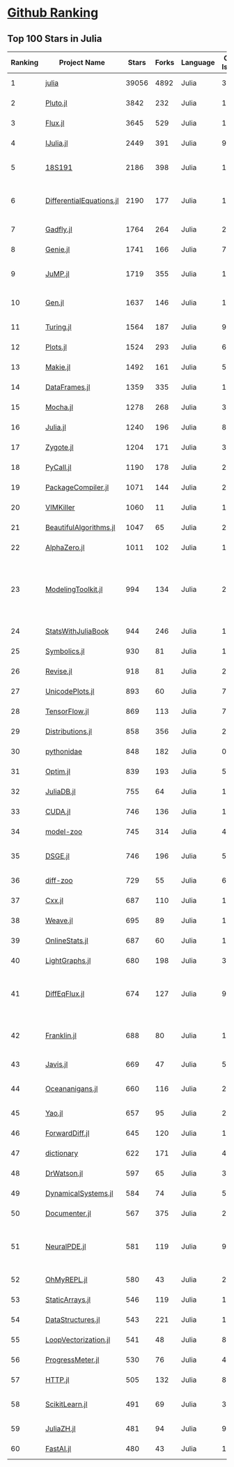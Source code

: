 [Github Ranking](../README.md)
==========

## Top 100 Stars in Julia

| Ranking | Project Name | Stars | Forks | Language | Open Issues | Description | Last Commit |
| ------- | ------------ | ----- | ----- | -------- | ----------- | ----------- | ----------- |
| 1 | [julia](https://github.com/JuliaLang/julia) | 39056 | 4892 | Julia | 3253 | The Julia Programming Language | 2022-05-02T23:06:24Z |
| 2 | [Pluto.jl](https://github.com/fonsp/Pluto.jl) | 3842 | 232 | Julia | 199 | 🎈 Simple reactive notebooks for Julia | 2022-05-02T18:05:25Z |
| 3 | [Flux.jl](https://github.com/FluxML/Flux.jl) | 3645 | 529 | Julia | 171 | Relax! Flux is the ML library that doesn't make you tensor | 2022-05-01T15:40:17Z |
| 4 | [IJulia.jl](https://github.com/JuliaLang/IJulia.jl) | 2449 | 391 | Julia | 96 | Julia kernel for Jupyter | 2022-04-29T13:52:06Z |
| 5 | [18S191](https://github.com/mitmath/18S191) | 2186 | 398 | Julia | 10 | Course 18.S191 at MIT, Spring 2021 - Introduction to computational thinking with Julia:  | 2022-03-10T21:30:36Z |
| 6 | [DifferentialEquations.jl](https://github.com/SciML/DifferentialEquations.jl) | 2190 | 177 | Julia | 126 | Multi-language suite for high-performance solvers of differential equations and scientific machine learning (SciML) components | 2022-01-11T13:17:14Z |
| 7 | [Gadfly.jl](https://github.com/GiovineItalia/Gadfly.jl) | 1764 | 264 | Julia | 243 | Crafty statistical graphics for Julia. | 2022-04-04T13:30:04Z |
| 8 | [Genie.jl](https://github.com/GenieFramework/Genie.jl) | 1741 | 166 | Julia | 76 | 🧞The highly productive Julia web framework | 2022-04-30T16:06:14Z |
| 9 | [JuMP.jl](https://github.com/jump-dev/JuMP.jl) | 1719 | 355 | Julia | 16 | Modeling language for Mathematical Optimization (linear, mixed-integer, conic, semidefinite, nonlinear) | 2022-04-29T21:42:22Z |
| 10 | [Gen.jl](https://github.com/probcomp/Gen.jl) | 1637 | 146 | Julia | 137 | A general-purpose probabilistic programming system with programmable inference | 2022-04-18T19:21:09Z |
| 11 | [Turing.jl](https://github.com/TuringLang/Turing.jl) | 1564 | 187 | Julia | 96 | Bayesian inference with probabilistic programming. | 2022-04-30T00:28:51Z |
| 12 | [Plots.jl](https://github.com/JuliaPlots/Plots.jl) | 1524 | 293 | Julia | 623 | Powerful convenience for Julia visualizations and data analysis | 2022-05-02T15:25:14Z |
| 13 | [Makie.jl](https://github.com/JuliaPlots/Makie.jl) | 1492 | 161 | Julia | 559 | High level plotting on the GPU. | 2022-05-02T21:27:13Z |
| 14 | [DataFrames.jl](https://github.com/JuliaData/DataFrames.jl) | 1359 | 335 | Julia | 117 | In-memory tabular data in Julia | 2022-05-02T22:46:18Z |
| 15 | [Mocha.jl](https://github.com/pluskid/Mocha.jl) | 1278 | 268 | Julia | 35 | Deep Learning framework for Julia | 2018-12-06T01:09:35Z |
| 16 | [Julia.jl](https://github.com/svaksha/Julia.jl) | 1240 | 196 | Julia | 8 | Curated decibans of Julia programming language. | 2022-04-15T19:59:37Z |
| 17 | [Zygote.jl](https://github.com/FluxML/Zygote.jl) | 1204 | 171 | Julia | 320 | 21st century AD | 2022-05-01T10:48:24Z |
| 18 | [PyCall.jl](https://github.com/JuliaPy/PyCall.jl) | 1190 | 178 | Julia | 216 | Package to call Python functions from the Julia language | 2022-04-19T22:45:52Z |
| 19 | [PackageCompiler.jl](https://github.com/JuliaLang/PackageCompiler.jl) | 1071 | 144 | Julia | 28 | Compile your Julia Package | 2022-04-27T17:49:15Z |
| 20 | [VIMKiller](https://github.com/caseykneale/VIMKiller) | 1060 | 11 | Julia | 12 | Exiting VIM is hard; sometimes we need to take drastic measures | 2021-10-14T06:18:57Z |
| 21 | [BeautifulAlgorithms.jl](https://github.com/mossr/BeautifulAlgorithms.jl) | 1047 | 65 | Julia | 2 | Concise and beautiful algorithms written in Julia | 2022-02-25T20:38:38Z |
| 22 | [AlphaZero.jl](https://github.com/jonathan-laurent/AlphaZero.jl) | 1011 | 102 | Julia | 18 | A generic, simple and fast implementation of Deepmind's AlphaZero algorithm. | 2022-04-27T23:47:25Z |
| 23 | [ModelingToolkit.jl](https://github.com/SciML/ModelingToolkit.jl) | 994 | 134 | Julia | 217 | A modeling framework for automatically parallelized scientific machine learning (SciML) in Julia. A computer algebra system for integrated symbolics for physics-informed machine learning and automated transformations of differential equations | 2022-05-03T00:55:52Z |
| 24 | [StatsWithJuliaBook](https://github.com/h-Klok/StatsWithJuliaBook) | 944 | 246 | Julia | 12 | None | 2021-08-17T18:08:08Z |
| 25 | [Symbolics.jl](https://github.com/JuliaSymbolics/Symbolics.jl) | 930 | 81 | Julia | 189 | A fast and modern CAS for a fast and modern language. | 2022-05-02T09:24:33Z |
| 26 | [Revise.jl](https://github.com/timholy/Revise.jl) | 918 | 81 | Julia | 28 | Automatically update function definitions in a running Julia session | 2022-05-02T12:31:40Z |
| 27 | [UnicodePlots.jl](https://github.com/JuliaPlots/UnicodePlots.jl) | 893 | 60 | Julia | 7 | Unicode-based scientific plotting for working in the terminal | 2022-04-26T13:38:57Z |
| 28 | [TensorFlow.jl](https://github.com/malmaud/TensorFlow.jl) | 869 | 113 | Julia | 70 | A Julia wrapper for TensorFlow | 2021-08-02T16:55:00Z |
| 29 | [Distributions.jl](https://github.com/JuliaStats/Distributions.jl) | 858 | 356 | Julia | 243 | A Julia package for probability distributions and associated functions. | 2022-05-02T11:49:51Z |
| 30 | [pythonidae](https://github.com/svaksha/pythonidae) | 848 | 182 | Julia | 0 | Curated decibans of scientific programming resources in Python. | 2021-10-25T14:35:01Z |
| 31 | [Optim.jl](https://github.com/JuliaNLSolvers/Optim.jl) | 839 | 193 | Julia | 55 | Optimization functions for Julia | 2022-05-02T19:15:34Z |
| 32 | [JuliaDB.jl](https://github.com/JuliaData/JuliaDB.jl) | 755 | 64 | Julia | 115 | Parallel analytical database in pure Julia | 2022-03-28T14:59:40Z |
| 33 | [CUDA.jl](https://github.com/JuliaGPU/CUDA.jl) | 746 | 136 | Julia | 182 | CUDA programming in Julia. | 2022-05-02T06:55:46Z |
| 34 | [model-zoo](https://github.com/FluxML/model-zoo) | 745 | 314 | Julia | 48 | Please do not feed the models | 2022-05-01T16:01:38Z |
| 35 | [DSGE.jl](https://github.com/FRBNY-DSGE/DSGE.jl) | 746 | 196 | Julia | 5 | Solve and estimate Dynamic Stochastic General Equilibrium models (including the New York Fed DSGE) | 2022-04-30T00:25:23Z |
| 36 | [diff-zoo](https://github.com/MikeInnes/diff-zoo) | 729 | 55 | Julia | 6 | Differentiation for Hackers | 2021-07-09T11:52:53Z |
| 37 | [Cxx.jl](https://github.com/JuliaInterop/Cxx.jl) | 687 | 110 | Julia | 108 | The Julia C++ Interface | 2022-03-30T16:03:56Z |
| 38 | [Weave.jl](https://github.com/JunoLab/Weave.jl) | 695 | 89 | Julia | 122 | Scientific reports/literate programming for Julia | 2022-03-26T02:24:56Z |
| 39 | [OnlineStats.jl](https://github.com/joshday/OnlineStats.jl) | 687 | 60 | Julia | 12 | ⚡ Single-pass algorithms for statistics | 2022-04-26T13:07:14Z |
| 40 | [LightGraphs.jl](https://github.com/sbromberger/LightGraphs.jl) | 680 | 198 | Julia | 31 | An optimized graphs package for the Julia programming language | 2021-10-08T14:57:24Z |
| 41 | [DiffEqFlux.jl](https://github.com/SciML/DiffEqFlux.jl) | 674 | 127 | Julia | 91 | Universal neural differential equations with O(1) backprop, GPUs, and stiff+non-stiff DE solvers, demonstrating scientific machine learning (SciML) and physics-informed machine learning methods | 2022-05-02T06:22:42Z |
| 42 | [Franklin.jl](https://github.com/tlienart/Franklin.jl) | 688 | 80 | Julia | 150 | (yet another) static site generator. Simple, customisable, fast, maths with KaTeX, code evaluation, optional pre-rendering, in Julia. | 2022-04-12T08:05:57Z |
| 43 | [Javis.jl](https://github.com/JuliaAnimators/Javis.jl) | 669 | 47 | Julia | 51 | Julia Animations and Visualizations | 2022-04-23T13:53:39Z |
| 44 | [Oceananigans.jl](https://github.com/CliMA/Oceananigans.jl) | 660 | 116 | Julia | 234 | 🌊  Julia software for fast, friendly, flexible, data-driven, ocean-flavored fluid dynamics on CPUs and GPUs | 2022-05-03T02:43:49Z |
| 45 | [Yao.jl](https://github.com/QuantumBFS/Yao.jl) | 657 | 95 | Julia | 22 | Extensible, Efficient Quantum Algorithm Design for Humans. | 2022-05-03T01:52:42Z |
| 46 | [ForwardDiff.jl](https://github.com/JuliaDiff/ForwardDiff.jl) | 645 | 120 | Julia | 102 | Forward Mode Automatic Differentiation for Julia | 2022-04-29T13:31:51Z |
| 47 | [dictionary](https://github.com/adambom/dictionary) | 622 | 171 | Julia | 4 | A JSON representation of Webster's Unabridged Dictionary | 2021-04-23T20:59:28Z |
| 48 | [DrWatson.jl](https://github.com/JuliaDynamics/DrWatson.jl) | 597 | 65 | Julia | 37 | The perfect sidekick to your scientific inquiries | 2022-04-27T20:16:15Z |
| 49 | [DynamicalSystems.jl](https://github.com/JuliaDynamics/DynamicalSystems.jl) | 584 | 74 | Julia | 5 | Award winning software library for nonlinear dynamics | 2022-04-20T00:04:35Z |
| 50 | [Documenter.jl](https://github.com/JuliaDocs/Documenter.jl) | 567 | 375 | Julia | 264 | A documentation generator for Julia. | 2022-05-02T03:49:11Z |
| 51 | [NeuralPDE.jl](https://github.com/SciML/NeuralPDE.jl) | 581 | 119 | Julia | 98 | Physics-Informed Neural Networks (PINN) and Deep BSDE Solvers of Differential Equations for Scientific Machine Learning (SciML) accelerated simulation | 2022-04-28T12:12:39Z |
| 52 | [OhMyREPL.jl](https://github.com/KristofferC/OhMyREPL.jl) | 580 | 43 | Julia | 26 | Syntax highlighting and other enhancements for the Julia REPL | 2022-04-08T16:19:16Z |
| 53 | [StaticArrays.jl](https://github.com/JuliaArrays/StaticArrays.jl) | 546 | 119 | Julia | 116 | Statically sized arrays for Julia | 2022-04-24T13:42:01Z |
| 54 | [DataStructures.jl](https://github.com/JuliaCollections/DataStructures.jl) | 543 | 221 | Julia | 130 | Julia implementation of Data structures | 2022-05-02T06:48:46Z |
| 55 | [LoopVectorization.jl](https://github.com/JuliaSIMD/LoopVectorization.jl) | 541 | 48 | Julia | 80 | Macro(s) for vectorizing loops. | 2022-04-14T03:00:11Z |
| 56 | [ProgressMeter.jl](https://github.com/timholy/ProgressMeter.jl) | 530 | 76 | Julia | 49 | Progress meter for long-running computations | 2022-04-07T01:31:10Z |
| 57 | [HTTP.jl](https://github.com/JuliaWeb/HTTP.jl) | 505 | 132 | Julia | 81 | HTTP for Julia | 2022-05-02T16:35:40Z |
| 58 | [ScikitLearn.jl](https://github.com/cstjean/ScikitLearn.jl) | 491 | 69 | Julia | 30 | Julia implementation of the scikit-learn API https://cstjean.github.io/ScikitLearn.jl/dev/ | 2021-09-25T11:43:53Z |
| 59 | [JuliaZH.jl](https://github.com/JuliaCN/JuliaZH.jl) | 481 | 94 | Julia | 9 | Julia语言中文文档 | 2022-01-05T03:47:40Z |
| 60 | [FastAI.jl](https://github.com/FluxML/FastAI.jl) | 480 | 43 | Julia | 10 | Repository of best practices for deep learning in Julia, inspired by fastai | 2022-05-02T08:16:34Z |

